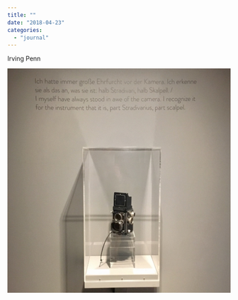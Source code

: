 ```yaml
---
title: ""
date: "2018-04-23"
categories: 
  - "journal"
---
```


Irving Penn

![](images/d1aad3f092.jpg)
